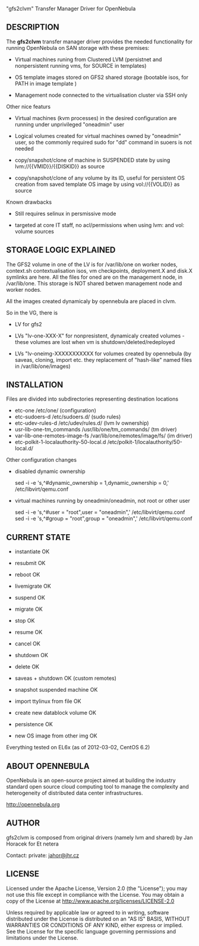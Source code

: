 
"gfs2clvm" Transfer Manager Driver for OpenNebula

## DESCRIPTION

The **gfs2clvm** transfer manager driver provides the needed functionality
for running OpenNebula on SAN storage with these premises:

* Virtual machines runing from Clustered LVM (persistnet and nonpersistent running vms, for SOURCE in templates)

* OS template images stored on GFS2 shared storage (bootable isos, for PATH in image template )

* Management node connected to the virtualisation cluster via SSH only

Other nice featurs

* Virtual machines (kvm processes) in the desired configuration are running
  under unprivileged "oneadmin" user

* Logical volumes created for virtual machines owned by "oneadmin" user, so the
  commonly required sudo for "dd" command in suoers is not needed

* copy/snapshot/clone of machine in SUSPENDED state
  by using lvm://{{VMID}}/{{DISKID}} as source

* copy/snapshot/clone of any volume by its ID, useful for persistent OS creation from saved template OS image
  by using vol://{{VOLID}} as source

Known drawbacks

* Still requires selinux in persmissive mode

* targeted at core IT staff, no acl/permissions when using lvm: and vol: volume sources

## STORAGE LOGIC EXPLAINED

The GFS2 volume in one of the LV is for /var/lib/one on worker nodes,
context.sh contextualisation isos, vm checkpoints, deployment.X and
disk.X symlinks are here. All the files for oned are on the management
node, in /var/lib/one. This storage is NOT shared betwen management
node and worker nodes.

All the images created dynamicaly by opennebula are placed in clvm.

So in the VG, there is

* LV for gfs2

* LVs "lv-one-XXX-X" for nonpresistent, dynamicaly created volumes - these
  volumes are lost when vm is shutdown/deleted/redeployed

* LVs "lv-oneimg-XXXXXXXXXXX for volumes created by opennebula (by saveas,
  cloning, import etc. they replacement of "hash-like" named files in
  /var/lib/one/images)

## INSTALLATION

Files are divided into subdirectories representing destination locations

* etc-one 					/etc/one/ 			(configuration)
* etc-sudoers-d 				/etc/sudoers.d/			(sudo rules)
* etc-udev-rules-d 				/etc/udev/rules.d/		(lvm lv ownership)
* usr-lib-one-tm_commands 			/usr/lib/one/tm_commands/	(tm driver)
* var-lib-one-remotes-image-fs 			/var/lib/one/remotes/image/fs/  (im driver)
* etc-polkit-1-localauthority-50-local.d 	/etc/polkit-1/localauthority/50-local.d/

Other configuration changes

* disabled dynamic ownership

    sed -i -e 's,^#dynamic_ownership = 1,dynamic_ownership = 0,' /etc/libvirt/qemu.conf

* virtual machines running by oneadmin/oneadmin, not root or other user

    sed -i -e 's,^#user = "root",user = "oneadmin",' /etc/libvirt/qemu.conf
    sed -i -e 's,^#group = "root",group = "oneadmin",' /etc/libvirt/qemu.conf


## CURRENT STATE

* instantiate			OK
* resubmit 			OK

* reboot 			OK

* livemigrate 			OK

* suspend 			OK

* migrate 			OK
* stop 				OK
* resume 			OK

* cancel 			OK
* shutdown 			OK
* delete 			OK
* saveas + shutdown 		OK (custom remotes)

* snapshot suspended machine 	OK
* import ttylinux from file 	OK
* create new datablock volume 	OK

* persistence 			OK

* new OS image from other img 	OK

Everything tested on EL6x (as of 2012-03-02, CentOS 6.2)


## ABOUT OPENNEBULA

OpenNebula is an open-source project aimed at building the industry standard
open source cloud computing tool to manage the complexity and heterogeneity of
distributed data center infrastructures.

http://opennebula.org

## AUTHOR

gfs2clvm is composed from original drivers (namely lvm and shared) by
Jan Horacek for Et netera

Contact:
 private: jahor@jhr.cz


## LICENSE

Licensed under the Apache License, Version 2.0 (the "License"); you may
not use this file except in compliance with the License. You may obtain
a copy of the License at http://www.apache.org/licenses/LICENSE-2.0

Unless required by applicable law or agreed to in writing, software
distributed under the License is distributed on an "AS IS" BASIS,
WITHOUT WARRANTIES OR CONDITIONS OF ANY KIND, either express or implied.
See the License for the specific language governing permissions and
limitations under the License.


